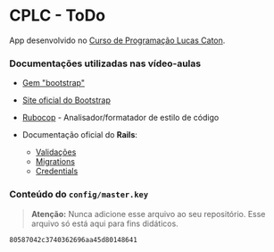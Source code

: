 # CPLC - ToDo

App desenvolvido no [Curso de Programação Lucas Caton](https://www.lucascaton.com.br/curso).

### Documentações utilizadas nas vídeo-aulas

* [Gem "bootstrap"](https://github.com/twbs/bootstrap-rubygem)
* [Site oficial do Bootstrap](https://getbootstrap.com/docs)
* [Rubocop](https://github.com/rubocop-hq/rubocop) - Analisador/formatador de estilo de código

* Documentação oficial do **Rails**:
  * [Validações](https://guides.rubyonrails.org/active_record_validations.html)
  * [Migrations](https://guides.rubyonrails.org/active_record_migrations.html)
  * [Credentials](https://guides.rubyonrails.org/security.html#custom-credentials)

### Conteúdo do `config/master.key`

> **Atenção:** Nunca adicione esse arquivo ao seu repositório.
> Esse arquivo só está aqui para fins didáticos.

```
80587042c3740362696aa45d80148641
```

